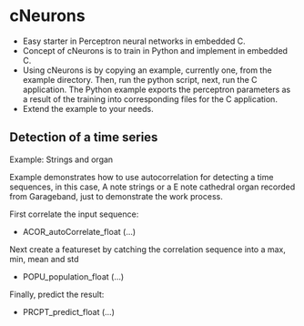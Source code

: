 

# cNeurons

- Easy starter in Perceptron neural networks in embedded C.
- Concept of cNeurons is to train in Python and implement in embedded C.
- Using cNeurons is by copying an example, currently one, from the example directory. Then, run the python script, next, run the C application. The Python example exports the perceptron parameters as a result of the training into corresponding files for the C application.
- Extend the example to your needs.



## Detection of a time series

Example: Strings and organ

Example demonstrates how to use autocorrelation for detecting a time sequences, in this case, A note strings or a E note cathedral organ recorded from Garageband, just to demonstrate the work process.

First correlate the input sequence:
- ACOR_autoCorrelate_float (...)

Next create a featureset by catching the correlation sequence into a max, min, mean and std
- POPU_population_float (...)

Finally, predict the result:
- PRCPT_predict_float (...)

